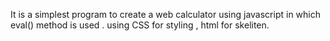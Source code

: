It is a simplest program to create a web calculator using javascript in which eval() method is used .
using CSS for styling , html for skeliten.
